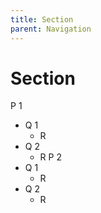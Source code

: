 ```yaml
---
title: Section
parent: Navigation
---
```


# Section

P 1
- Q 1
  - R
- Q 2
  - R
P 2
- Q 1
  - R
- Q 2
  - R
